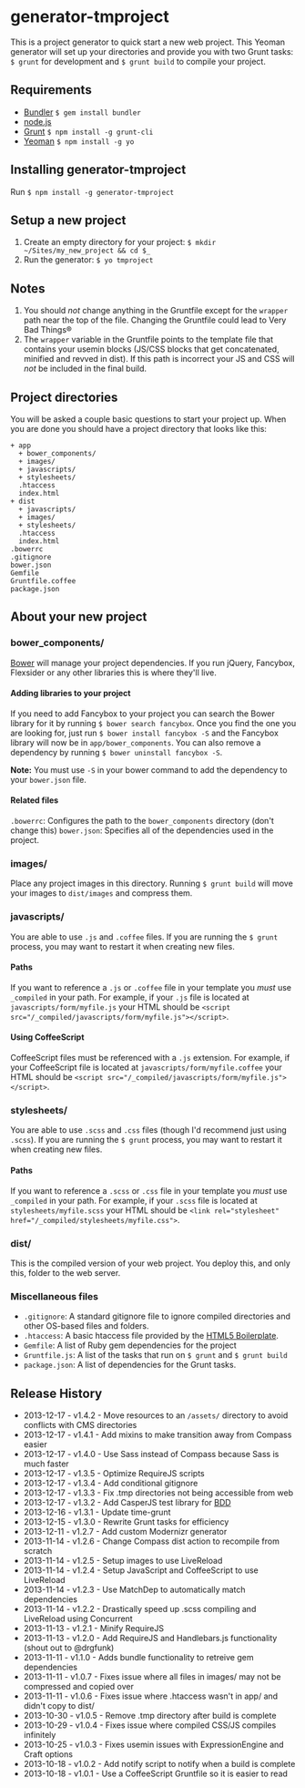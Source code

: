 generator-tmproject
===================

This is a project generator to quick start a new web project. This Yeoman generator will set up your directories and provide you with two Grunt tasks: `$ grunt` for development and `$ grunt build` to compile your project.

## Requirements
* [Bundler](http://bundler.io/) `$ gem install bundler`
* [node.js](http://nodejs.org/)
* [Grunt](http://gruntjs.com/) `$ npm install -g grunt-cli`
* [Yeoman](http://yeoman.io/) `$ npm install -g yo`

## Installing generator-tmproject
Run `$ npm install -g generator-tmproject`

## Setup a new project
1. Create an empty directory for your project: `$ mkdir ~/Sites/my_new_project && cd $_`
2. Run the generator: `$ yo tmproject`

## Notes
1. You should _not_ change anything in the Gruntfile except for the `wrapper` path near the top of the file. Changing the Gruntfile could lead to Very Bad Things&reg;
2. The `wrapper` variable in the Gruntfile points to the template file that contains your usemin blocks (JS/CSS blocks that get concatenated, minified and revved in dist). If this path is incorrect your JS and CSS will _not_ be included in the final build.

## Project directories
You will be asked a couple basic questions to start your project up. When you are done you should have a project directory that looks like this:

```
+ app
  + bower_components/
  + images/
  + javascripts/
  + stylesheets/
  .htaccess
  index.html
+ dist
  + javascripts/
  + images/
  + stylesheets/
  .htaccess
  index.html
.bowerrc
.gitignore
bower.json
Gemfile
Gruntfile.coffee
package.json
```

## About your new project
### bower_components/
[Bower](http://bower.io) will manage your project dependencies. If you run jQuery, Fancybox, Flexsider or any other libraries this is where they'll live.

#### Adding libraries to your project
If you need to add Fancybox to your project you can search the Bower library for it by running `$ bower search fancybox`. Once you find the one you are looking for, just run `$ bower install fancybox -S` and the Fancybox library will now be in `app/bower_components`. You can also remove a dependency by running `$ bower uninstall fancybox -S`.

**Note:** You must use `-S` in your bower command to add the dependency to your `bower.json` file.

#### Related files
`.bowerrc`: Configures the path to the `bower_components` directory (don't change this)
`bower.json`: Specifies all of the dependencies used in the project.

### images/
Place any project images in this directory. Running `$ grunt build` will move your images to `dist/images` and compress them.

### javascripts/
You are able to use `.js` and `.coffee` files. If you are running the `$ grunt` process, you may want to restart it when creating new files.

#### Paths
If you want to reference a `.js` or `.coffee` file in your template you *must* use `_compiled` in your path. For example, if your `.js` file is located at `javascripts/form/myfile.js` your HTML should be `<script src="/_compiled/javascripts/form/myfile.js"></script>`.

#### Using CoffeeScript
CoffeeScript files must be referenced with a `.js` extension. For example, if your CoffeeScript file is located at `javascripts/form/myfile.coffee` your HTML should be `<script src="/_compiled/javascripts/form/myfile.js"></script>`.

### stylesheets/
You are able to use `.scss` and `.css` files (though I'd recommend just using `.scss`). If you are running the `$ grunt` process, you may want to restart it when creating new files.

#### Paths
If you want to reference a `.scss` or `.css` file in your template you *must* use `_compiled` in your path. For example, if your `.scss` file is located at `stylesheets/myfile.scss` your HTML should be `<link rel="stylesheet" href="/_compiled/stylesheets/myfile.css">`.

### dist/
This is the compiled version of your web project. You deploy this, and only this, folder to the web server.

### Miscellaneous files
- `.gitignore`: A standard gitignore file to ignore compiled directories and other OS-based files and folders.
- `.htaccess`: A basic htaccess file provided by the [HTML5 Boilerplate](https://github.com/h5bp/html5-boilerplate/blob/master/.htaccess).
- `Gemfile`: A list of Ruby gem dependencies for the project
- `Gruntfile.js`: A list of the tasks that run on `$ grunt` and `$ grunt build`
- `package.json`: A list of dependencies for the Grunt tasks.

## Release History
* 2013-12-17 - v1.4.2 - Move resources to an `/assets/` directory to avoid conflicts with CMS directories
* 2013-12-17 - v1.4.1 - Add mixins to make transition away from Compass easier
* 2013-12-17 - v1.4.0 - Use Sass instead of Compass because Sass is much faster
* 2013-12-17 - v1.3.5 - Optimize RequireJS scripts
* 2013-12-17 - v1.3.4 - Add conditional gitignore
* 2013-12-17 - v1.3.3 - Fix .tmp directories not being accessible from web
* 2013-12-17 - v1.3.2 - Add CasperJS test library for [BDD](http://en.wikipedia.org/wiki/Behavior-driven_development)
* 2013-12-16 - v1.3.1 - Update time-grunt
* 2013-12-15 - v1.3.0 - Rewrite Grunt tasks for efficiency
* 2013-12-11 - v1.2.7 - Add custom Modernizr generator
* 2013-11-14 - v1.2.6 - Change Compass dist action to recompile from scratch
* 2013-11-14 - v1.2.5 - Setup images to use LiveReload
* 2013-11-14 - v1.2.4 - Setup JavaScript and CoffeeScript to use LiveReload
* 2013-11-14 - v1.2.3 - Use MatchDep to automatically match dependencies
* 2013-11-14 - v1.2.2 - Drastically speed up .scss compiling and LiveReload using Concurrent
* 2013-11-13 - v1.2.1 - Minify RequireJS
* 2013-11-13 - v1.2.0 - Add RequireJS and Handlebars.js functionality (shout out to @drgfunk)
* 2013-11-11 - v1.1.0 - Adds bundle functionality to retreive gem dependencies
* 2013-11-11 - v1.0.7 - Fixes issue where all files in images/ may not be compressed and copied over
* 2013-11-11 - v1.0.6 - Fixes issue where .htaccess wasn't in app/ and didn't copy to dist/
* 2013-10-30 - v1.0.5 - Remove .tmp directory after build is complete
* 2013-10-29 - v1.0.4 - Fixes issue where compiled CSS/JS compiles infinitely
* 2013-10-25 - v1.0.3 - Fixes usemin issues with ExpressionEngine and Craft options
* 2013-10-18 - v1.0.2 - Add notify script to notify when a build is complete
* 2013-10-18 - v1.0.1 - Use a CoffeeScript Gruntfile so it is easier to read